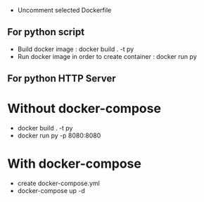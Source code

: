 * Uncomment selected Dockerfile

## For python script
* Build docker image : docker build . -t py
* Run docker image in order to create container : docker run py

## For python HTTP Server

# Without docker-compose
* docker build . -t py
* docker run py -p 8080:8080
# With docker-compose
* create docker-compose.yml
* docker-compose up -d
